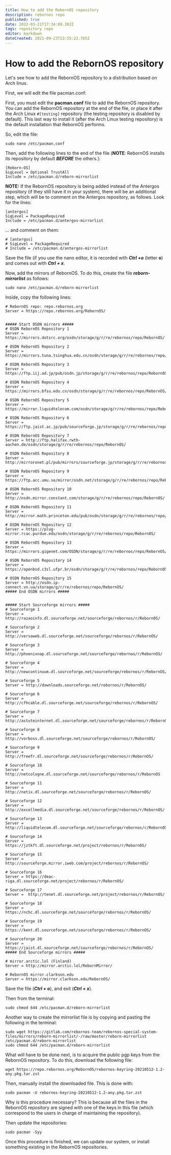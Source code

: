 ```yaml
---
title: How to add the RebornOS repository
description: rebornos repo
published: true
date: 2022-03-21T17:34:09.382Z
tags: repository repo
editor: markdown
dateCreated: 2021-09-23T23:55:22.765Z
---
```


# How to add the RebornOS repository

Let's see how to add the RebornOS repository to a distribution based on Arch linux.

First, we will edit the file pacman.conf:

First, you must edit the **pacman.conf** file to add the RebornOS repository. You can add the RebornOS repository at the end of the file, or place it after the Arch Linux `#[testing]` repository (the testing repository is disabled by default). This last way to install it (after the Arch Linux testing repository) is the default installation that RebornOS performs.

So, edit the file:

```
sudo nano /etc/pacman.conf
```

Then, add the following lines to the end of the file (**NOTE**: RebornOS installs its repository by default ***BEFORE*** the others.):

```
[Reborn-OS]
SigLevel = Optional TrustAll
Include = /etc/pacman.d/reborn-mirrorlist
```

**NOTE:** If the RebornOS repository is being added instead of the Antergos repository (if they still have it in your system), there will be an additional step, which will be to comment on the Antergos repository, as follows. Look for the lines:

```
[antergos]
SigLevel = PackageRequired
Include = /etc/pacman.d/antergos-mirrorlist
```

... and comment on them:

```
# [antergos]
# SigLevel = PackageRequired
# Include = /etc/pacman.d/antergos-mirrorlist
```

Save the file (if you use the nano editor, it is recorded with ***Ctrl +o*** (letter **o**) and comes out with ***Ctrl + x***.

Now, add the mirrors of RebornOS. To do this, create the file ***reborn-mirrorlist*** as follows:

```
sudo nano /etc/pacman.d/reborn-mirrorlist
```

Inside, copy the following lines:

```
# RebornOS repo: repo.rebornos.org
Server = https://repo.rebornos.org/RebornOS/


##### Start OSDN mirrors #####
# OSDN RebornOS Repository 1
Server = https://mirrors.dotsrc.org/osdn/storage/g/r/re/rebornos/repo/RebornOS/

# OSDN RebornOS Repository 2
Server = https://mirrors.tuna.tsinghua.edu.cn/osdn/storage/g/r/re/rebornos/repo/RebornOS/

# OSDN RebornOS Repository 3
Server = https://ftp.iij.ad.jp/pub/osdn.jp/storage/g/r/re/rebornos/repo/RebornOS/

# OSDN RebornOS Repository 4
Server = https://mirrors.bfsu.edu.cn/osdn/storage/g/r/re/rebornos/repo/RebornOS/

# OSDN RebornOS Repository 5
Server = https://mirror.liquidtelecom.com/osdn/storage/g/r/re/rebornos/repo/RebornOS/

# OSDN RebornOS Repository 6
Server = https://ftp.jaist.ac.jp/pub/sourceforge.jp/storage/g/r/re/rebornos/repo/RebornOS/

# OSDN RebornOS Repository 7
Server = http://ftp.halifax.rwth-aachen.de/osdn/storage/g/r/re/rebornos/repo/RebornOS/

# OSDN RebornOS Repository 8
Server = http://mirroronet.pl/pub/mirrors/sourceforge.jp/storage/g/r/re/rebornos/repo/RebornOS/

# OSDN RebornOS Repository 9
Server = https://ftp.acc.umu.se/mirror/osdn.net/storage/g/r/re/rebornos/repo/RebornOS/

# OSDN RebornOS Repository 10
Server = http://osdn.mirror.constant.com/storage/g/r/re/rebornos/repo/RebornOS/

# OSDN RebornOS Repository 11
Server = http://mirror.math.princeton.edu/pub/osdn/storage/g/r/re/rebornos/repo/RebornOS/

# OSDN RebornOS Repository 12
Server = https://plug-mirror.rcac.purdue.edu/osdn/storage/g/r/re/rebornos/repo/RebornOS/

# OSDN RebornOS Repository 13
Server = https://mirrors.gigenet.com/OSDN/storage/g/r/re/rebornos/repo/RebornOS/

# OSDN RebornOS Repository 14
Server = https://openbsd.c3sl.ufpr.br/osdn/storage/g/r/re/rebornos/repo/RebornOS/

# OSDN RebornOS Repository 15
Server = http://osdn.ip-connect.vn.ua/storage/g/r/re/rebornos/repo/RebornOS/
##### End OSDN mirrors #####


##### Start Sourceforge mirrors #####
# Sourceforge 1
Server = http://razaoinfo.dl.sourceforge.net/sourceforge/rebornos/r/RebornOS/

# Sourceforge 2
Server = http://versaweb.dl.sourceforge.net/sourceforge/rebornos/r/RebornOS/

# Sourceforge 3
Server = http://phoenixnap.dl.sourceforge.net/sourceforge/rebornos/r/RebornOS/

# Sourceforge 4
Server = http://newcontinuum.dl.sourceforge.net/sourceforge/rebornos/r/RebornOS/

# Sourceforge 5
Server = http://downloads.sourceforge.net/rebornos/r/RebornOS/

# Sourceforge 6
Server = http://cfhcable.dl.sourceforge.net/sourceforge/rebornos/r/RebornOS/

# Sourceforge 7
Server = http://astuteinternet.dl.sourceforge.net/sourceforge/rebornos/r/RebornOS/

# Sourceforge 8
Server = http://vorboss.dl.sourceforge.net/sourceforge/rebornos/r/RebornOS/

# Sourceforge 9
Server = http://freefr.dl.sourceforge.net/sourceforge/rebornos/r/RebornOS/

# Sourceforge 10
Server = http://netcologne.dl.sourceforge.net/sourceforge/rebornos/r/RebornOS

# Sourceforge 11
Server = http://netix.dl.sourceforge.net/sourceforge/rebornos/r/RebornOS/

# Sourceforge 12
Server = http://excellmedia.dl.sourceforge.net/sourceforge/rebornos/r/RebornOS/

# Sourceforge 13
Server = http://liquidtelecom.dl.sourceforge.net/sourceforge/rebornos/r/RebornOS/

# Sourceforge 14
Server = https://jztkft.dl.sourceforge.net/project/rebornos/r/RebornOS/

# Sourceforge 15
Server = http://sourceforge.mirror.iweb.com/project/rebornos/r/RebornOS/

# Sourceforge 16
Server = https://deac-riga.dl.sourceforge.net/project/rebornos/r/RebornOS/

# Sourceforge 17
Server =  http://tenet.dl.sourceforge.net/project/rebornos/r/RebornOS/

# Sourceforge 18
Server = https://nchc.dl.sourceforge.net/sourceforge/rebornos/r/RebornOS/

# Sourceforge 19
Server = https://kent.dl.sourceforge.net/sourceforge/rebornos/r/RebornOS/

# Sourceforge 20
Server = https://jaist.dl.sourceforge.net/sourceforge/rebornos/r/RebornOS/
##### End Sourceforge mirrors #####

# mirror.arctic.lol (Finland)
Server = http://mirror.arctic.lol/RebornMirror/

# RebornOS mirror.clarkson.edu
Server = https://mirror.clarkson.edu/RebornOS/
```

Save the file (***Ctrl + o***), and exit (***Ctrl + x***).

Then from the terminal:

```
sudo chmod 644 /etc/pacman.d/reborn-mirrorlist
```

Another way to create the mirrorlist file is by copying and pasting the following in the terminal:

```
sudo wget https://gitlab.com/rebornos-team/rebornos-special-system-files/mirrors/reborn-mirrorlist/-/raw/master/reborn-mirrorlist /etc/pacman.d/reborn-mirrorlist
sudo chmod 644 /etc/pacman.d/reborn-mirrorlist
```

What will have to be done next, is to acquire the public pgp keys from the RebornOS repository. To do this, download the following file:

```
wget https://repo.rebornos.org/RebornOS/rebornos-keyring-20210512-1.2-any.pkg.tar.zst
```

Then, manually install the downloaded file. This is done with:

```
sudo pacman -U rebornos-keyring-20210512-1.2-any.pkg.tar.zst
```

Why is this procedure necessary? This is because all the files in the RebornOS repository are signed with one of the keys in this file (which correspond to the users in charge of maintaining the repository).

Then update the repositories:

```
sudo pacman -Syy
```

Once this procedure is finished, we can update our system, or install something existing in the RebornOS repositories.